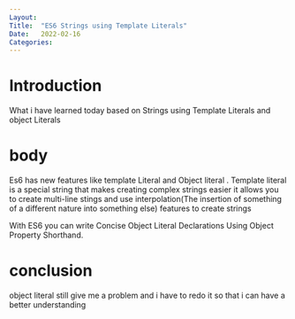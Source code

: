 ```yaml
---
Layout:
Title:	"ES6 Strings using Template Literals"
Date:	2022-02-16
Categories:
---
```



# Introduction

What i have learned today based on Strings using Template Literals and object Literals



# body

Es6 has new features like template Literal and Object literal .
Template literal is a special string that makes creating complex strings easier it 
allows you to create multi-line stings and use interpolation(The insertion of something of a different nature into something else)
features to create strings

With ES6 you can write Concise Object Literal Declarations Using Object Property Shorthand.



# conclusion
object literal still give me a problem and i have to redo it so that i can have a better understanding